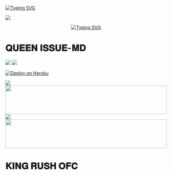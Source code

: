 <a href="https://git.io/typing-svg"><img src="https://readme-typing-svg.demolab.com?font=Black+Ops+One&size=100&pause=1000&color=FF0000&center=true&width=1000&height=200&lines=QUEEN-ISSUE-MD" alt="Typing SVG" /></a>
  </p>


<a><img src='https://files.catbox.moe/b2rrzo.jpg'/></a>


<p align="center">
<a href="https://git.io/typing-svg"><img src="https://readme-typing-svg.demolab.com?font=Rubik+Dirt&size=65&pause=1000&color=00FF00&background=FF20A500&center=true&vCenter=true&width=1000&height=150&lines=QUEEN-ISSUE-MD+V2;MR+RUSHMIKA+OFC;THANKS+FOR+REQVEST" alt="Typing SVG" /></a>
</p>



<h1>𝐐𝐔𝐄𝐄𝐍 𝐈𝐒𝐒𝐔𝐄-𝐌𝐃</h1>
<a><img src='https://i.imgur.com/LyHic3i.gif'/></a>
<a><img src='https://i.imgur.com/LyHic3i.gif'/></a>

<p align="left">  
<a href='https://dashboard.heroku.com/new?template=https://github.com/mrkingrush/QUEEN-ISSUE-MD/tree/main' target="_blank"><img alt='Deploy on Heroku' src='https://img.shields.io/badge/Deploy%20on-Heroku-FF004D?style=for-the-badge&logo=heroku&logoColor=white'/></a>  
</p>

<a><img src='https://i.imgur.com/LyHic3i.gif'/></a>
<img src="https://i.imgur.com/dBaSKWF.gif" height="90" width="100%">
<a><img src='https://i.imgur.com/LyHic3i.gif'/></a>
<img src="https://i.imgur.com/dBaSKWF.gif" height="90" width="100%">

# 𝐊𝐈𝐍𝐆 𝐑𝐔𝐒𝐇 𝐎𝐅𝐂
